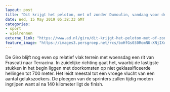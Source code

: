 ```yaml
---
layout: post
title: "Dit krijgt het peloton, met of zonder Dumoulin, vandaag voor de kiezen"
date: Wed, 15 May 2019 05:38:33 GMT
categories: 
- sport 
- wielrennen 
externe_link: "https://www.ad.nl/giro/dit-krijgt-het-peloton-met-of-zonder-dumoulin-vandaag-voor-de-kiezen~adcf776f/"
feature_image: "https://images3.persgroep.net/rcs/boHfGs030RomNU-XNjIXqZ_c7wY/diocontent/148409380/_fitwidth/400/?appId=21791a8992982cd8da851550a453bd7f&quality=0.7"
---
```


De Giro blijft nog even op relatief vlak terrein met woensdag een rit van Frascati naar Terracina. In zuidelijke richting gaat het, waarbij de lastigste stukken in het begin liggen met doorkomsten op niet geklassificeerde hellingen tot 700 meter. Het leidt meestal tot een vroege vlucht van een aantal gelukszoekers. De ploegen van de sprinters zullen tijdig moeten ingrijpen want al na 140 kilometer ligt de finish.
